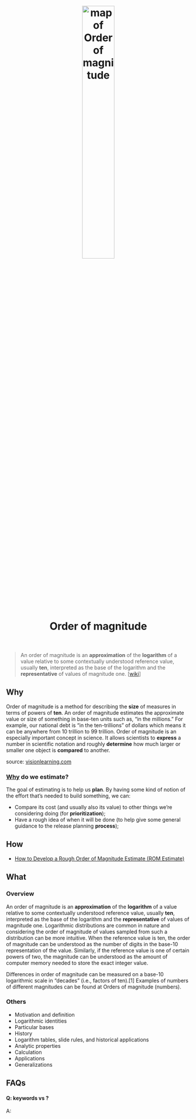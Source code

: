 <h1 align="center">
<br>
	<a href="https://www.wikiwand.com/en/Order_of_magnitude#">
  <img src="https://i.imgur.com/9hn2YR1.png" alt="map of Order of magnitude" width=42%">
  </a>
  <br><br>
Order of magnitude 
  <br><br>
</h1>

> An order of magnitude is an **approximation** of the **logarithm** of a value relative to some contextually understood reference value, usually **ten**, interpreted as the base of the logarithm and the **representative** of values of magnitude one. [[wiki](https://www.wikiwand.com/en/Order_of_magnitude#)]

## Why 

Order of magnitude is a method for describing the **size** of measures in terms of powers of **ten**. An order of magnitude estimates the approximate value or size of something in base-ten units such as, “in the millions.” For example, our national debt is “in the ten-trillions” of dollars which means it can be anywhere from 10 trillion to 99 trillion. Order of magnitude is an especially important concept in science. It allows scientists to **express** a number in scientific notation and roughly **determine** how much larger or smaller one object is **compared** to another.

source: [visionlearning.com](https://www.visionlearning.com/en/library/Math-in-Science/62/Scientific-Notation-and-Order-of-Magnitude/250)

### [Why](https://foldingburritos.com/articles/2015/12/23/benefits-and-caveats-of-a-simple-estimation-process/) do we estimate?

The goal of estimating is to help us **plan**. By having some kind of notion of the effort that’s needed to build something, we can:

* Compare its cost (and usually also its value) to other things we’re considering doing (for **prioritization**);
* Have a rough idea of when it will be done (to help give some general guidance to the release planning **process**);

## How

* [How to Develop a Rough Order of Magnitude Estimate (ROM Estimate)](https://pmdocuments.com/how-to-develop-a-rough-order-of-magnitude-estimate-rom-estimate/)


## What 

### Overview

An order of magnitude is an **approximation** of the **logarithm** of a value relative to some contextually understood reference value, usually **ten**, interpreted as the base of the logarithm and the **representative** of values of magnitude one. Logarithmic distributions are common in nature and considering the order of magnitude of values sampled from such a distribution can be more intuitive. When the reference value is ten, the order of magnitude can be understood as the number of digits in the base-10 representation of the value. Similarly, if the reference value is one of certain powers of two, the magnitude can be understood as the amount of computer memory needed to store the exact integer value.

Differences in order of magnitude can be measured on a base-10 logarithmic scale in “decades” (i.e., factors of ten).[1] Examples of numbers of different magnitudes can be found at Orders of magnitude (numbers).


### Others

* Motivation and definition
* Logarithmic identities
* Particular bases
* History
* Logarithm tables, slide rules, and historical applications
* Analytic properties
* Calculation
* Applications
* Generalizations


## FAQs

#### Q: keywords vs ?

A: 


